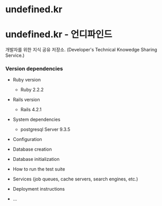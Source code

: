 undefined.kr
============

# undefined.kr - 언디파인드

개발자를 위한 지식 공유 저장소. (Developer's Technical Knowedge Sharing Service.)

### Version dependencies

* Ruby version

  - Ruby 2.2.2
 
* Rails version

  - Rails 4.2.1
 
* System dependencies

  - postgresql Server 9.3.5
 
* Configuration

* Database creation

* Database initialization

* How to run the test suite

* Services (job queues, cache servers, search engines, etc.)

* Deployment instructions

* ...
 